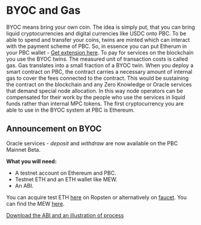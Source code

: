# BYOC and Gas 

BYOC means bring your own coin. The idea is simply put, that you can bring liquid cryptocurrencies and digital currencies like USDC onto PBC. To be able to spend and transfer your coins, twins are minted which can interact with the payment scheme of PBC. So, in essence you can put Etherum in your PBC wallet - [Get extension here](https://chrome.google.com/webstore/detail/partisia-wallet/gjkdbeaiifkpoencioahhcilildpjhgh). To pay for services on the blockchain you use the BYOC twins. The measured unit of transaction costs is called gas. Gas translates into a small fraction of a BYOC twin. When you deploy a smart contract on PBC, the contract carries a necessary amount of internal gas to cover the fees connected to the contract. This would be sustaining the contract on the blockchain and any Zero Knowledge or Oracle services that demand special node allocation.
In this way node operators can be compensated for their work by the people who use the services in liquid funds rather than internal MPC tokens.
The first cryptocurrency you are able to use in the BYOC system at PBC is Ethereum.

## Announcement on BYOC

Oracle services - *deposit* and *withdraw* are now available on the PBC Mainnet Beta.

**What you will need:**

* A testnet account on Ethereum and PBC.
* Testnet ETH and an ETH wallet like MEW.
* An ABI.

You can acquire test ETH [here](https://faucet.ropsten.be/) on Ropsten or
alternatively on [faucet](https://faucet.dimensions.network/).
You can find the MEW [here](https://www.myetherwallet.com/).

[Download the ABI and an illustration of process](ABI_PDF_BYOC.zip)


